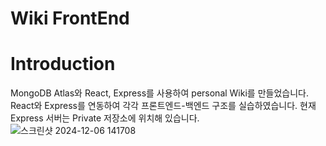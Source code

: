 # Wiki FrontEnd

# Introduction
MongoDB Atlas와 React, Express를 사용하여 personal Wiki를 만들었습니다.
React와 Express를 연동하여 각각 프론트엔드-백엔드 구조를 실습하였습니다.
현재 Express 서버는 Private 저장소에 위치해 있습니다.
![스크린샷 2024-12-06 141708](https://github.com/user-attachments/assets/20bd83fc-ed79-4a3e-ba49-8c38ab396261)
